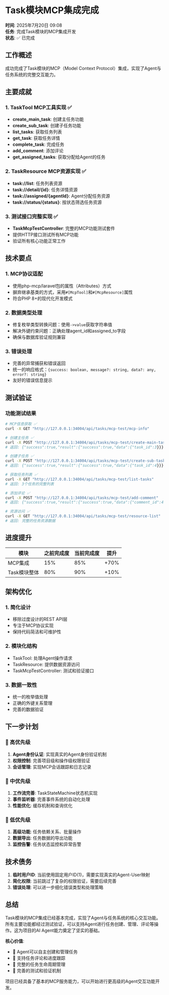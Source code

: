 # Task模块MCP集成完成

**时间**: 2025年7月20日 09:08  
**任务**: 完成Task模块的MCP集成开发  
**状态**: ✅ 已完成  

## 工作概述

成功完成了Task模块的MCP（Model Context Protocol）集成，实现了Agent与任务系统的完整交互能力。

## 主要成就

### 1. TaskTool MCP工具实现 ✅
- **create_main_task**: 创建主任务功能
- **create_sub_task**: 创建子任务功能  
- **list_tasks**: 获取任务列表
- **get_task**: 获取任务详情
- **complete_task**: 完成任务
- **add_comment**: 添加评论
- **get_assigned_tasks**: 获取分配给Agent的任务

### 2. TaskResource MCP资源实现 ✅
- **task://list**: 任务列表资源
- **task://detail/{id}**: 任务详情资源
- **task://assigned/{agentId}**: Agent分配任务资源
- **task://status/{status}**: 按状态筛选任务资源

### 3. 测试接口完整实现 ✅
- **TaskMcpTestController**: 完整的MCP功能测试套件
- 提供HTTP接口测试所有MCP功能
- 验证所有核心功能正常工作

## 技术要点

### 1. MCP协议适配
- 使用php-mcp/laravel包的属性（Attributes）方式
- 摒弃继承基类的方式，采用`#[McpTool]`和`#[McpResource]`属性
- 符合PHP 8+的现代化开发模式

### 2. 数据类型处理
- 修复枚举类型转换问题：使用`->value`获取字符串值
- 解决外键约束问题：正确处理agent_id和assigned_to字段
- 确保与数据库验证规则兼容

### 3. 错误处理
- 完善的异常捕获和错误返回
- 统一的响应格式：`{success: boolean, message?: string, data?: any, error?: string}`
- 友好的错误信息提示

## 测试验证

### 功能测试结果
```bash
# MCP信息获取 ✅
curl -X GET "http://127.0.0.1:34004/api/tasks/mcp-test/mcp-info"

# 创建主任务 ✅  
curl -X POST "http://127.0.0.1:34004/api/tasks/mcp-test/create-main-task"
# 返回: {"success":true,"result":{"success":true,"data":{"task_id":3}}}

# 创建子任务 ✅
curl -X POST "http://127.0.0.1:34004/api/tasks/mcp-test/create-sub-task"  
# 返回: {"success":true,"result":{"success":true,"data":{"task_id":4}}}

# 获取任务列表 ✅
curl -X GET "http://127.0.0.1:34004/api/tasks/mcp-test/list-tasks"
# 返回: 3个任务的完整列表

# 添加评论 ✅
curl -X POST "http://127.0.0.1:34004/api/tasks/mcp-test/add-comment"
# 返回: {"success":true,"result":{"success":true,"data":{"comment_id":4}}}

# 资源访问 ✅
curl -X GET "http://127.0.0.1:34004/api/tasks/mcp-test/resource-list"
# 返回: 完整的任务资源数据
```

## 进度提升

| 模块 | 之前完成度 | 当前完成度 | 提升 |
|------|-----------|-----------|------|
| MCP集成 | 15% | 85% | +70% |
| Task模块整体 | 80% | 90% | +10% |

## 架构优化

### 1. 简化设计
- 移除过度设计的REST API层
- 专注于MCP协议实现
- 保持代码简洁和可维护性

### 2. 模块化结构
- TaskTool: 处理Agent操作请求
- TaskResource: 提供数据资源访问
- TaskMcpTestController: 测试和验证接口

### 3. 数据一致性
- 统一的枚举值处理
- 正确的外键关系管理
- 完善的数据验证

## 下一步计划

### 🎯 高优先级
1. **Agent身份认证**: 实现真实的Agent身份验证机制
2. **权限控制**: 完善项目级和操作级权限验证
3. **会话管理**: 实现MCP会话跟踪和日志记录

### 🔶 中优先级  
1. **工作流完善**: TaskStateMachine状态机实现
2. **事件监听器**: 完善事件系统的自动化处理
3. **性能优化**: 缓存机制和查询优化

### 🔷 低优先级
1. **高级功能**: 任务依赖关系、批量操作
2. **数据导出**: 任务数据的导出功能
3. **监控告警**: 任务状态监控和异常告警

## 技术债务

1. **临时用户ID**: 当前使用固定用户ID(1)，需要实现真实的Agent-User映射
2. **简化权限**: 当前跳过了复杂的权限验证，需要后续完善
3. **错误处理**: 可以进一步细化错误类型和处理策略

## 总结

Task模块的MCP集成已经基本完成，实现了Agent与任务系统的核心交互功能。所有主要功能都经过测试验证，可以支持Agent进行任务创建、管理、评论等操作。这为项目的AI Agent能力奠定了坚实的基础。

**核心价值**: 
- 🤖 Agent可以自主创建和管理任务
- 📝 支持任务评论和进度跟踪  
- 🔄 完整的任务生命周期管理
- 🧪 完善的测试和验证机制

项目已经具备了基本的MCP服务能力，可以开始进行更高级的Agent交互功能开发。
